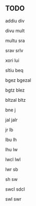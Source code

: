 ## TODO
  addiu
  div
  
  
  divu
  mult
  
  
  multu
  sra
  
  
  srav
  srlv
  
  
  xori
  lui
  
  
  sltiu
  beq
  
  
  bgez
  bgezal
  
  
  bgtz
  blez
  
  
  bltzal
  bltz
  
  
  bne
  j
  
  
  jal
  jalr
  
  
  jr
  lb
  
  
  lbu
  lh
  
  
  lhu
  lw
  
  
  lwcl
  lwl
  
  
  lwr
  sb
  
  
  sh
  sw
  
  
  swcl
  sdcl
  
  
  swl
  swr

